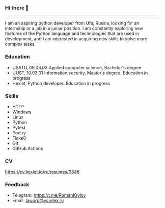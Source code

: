 ### Hi there 👋

***

I am an aspiring python developer from Ufa, Russia, looking for an internship or a job in a junior position. I am constantly exploring new features of the Python language and technologies that are used in development, and I am interested in acquiring new skills to solve more complex tasks.

### Education

- USATU, 09.03.03 Applied computer science, Bachelor's degree
- UUST, 10.03.01 Information security, Master's degree. Education in progress
- Hexlet, Python developer. Education in progress

### Skills

- HTTP
- Windows
- Linux
- Python
- Pytest
- Poetry
- Flake8
- Git
- GitHub Actions

### CV

https://cv.hexlet.io/ru/resumes/3646

### Feedback

- Telegram: https://t.me/RomanKrylov
- Email: laworp@yandex.ru
